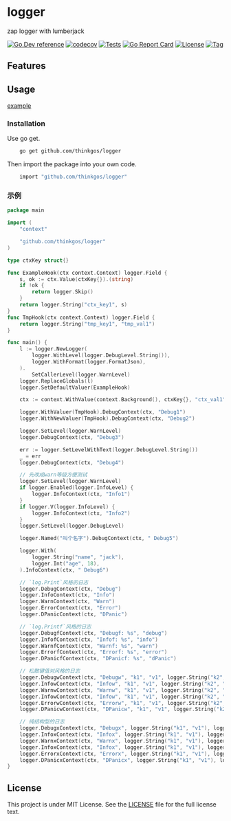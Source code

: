 # logger

zap logger with lumberjack

[![Go.Dev reference](https://img.shields.io/badge/go.dev-reference-blue?logo=go&logoColor=white)](https://pkg.go.dev/github.com/thinkgos/logger?tab=doc)
[![codecov](https://codecov.io/gh/thinkgos/logger/branch/main/graph/badge.svg)](https://codecov.io/gh/thinkgos/logger)
[![Tests](https://github.com/thinkgos/logger/actions/workflows/ci.yml/badge.svg)](https://github.com/thinkgos/logger/actions/workflows/ci.yml)
[![Go Report Card](https://goreportcard.com/badge/github.com/thinkgos/logger)](https://goreportcard.com/report/github.com/thinkgos/logger)
[![License](https://img.shields.io/github/license/thinkgos/logger)](https://raw.githubusercontent.com/thinkgos/logger/main/LICENSE)
[![Tag](https://img.shields.io/github/v/tag/thinkgos/logger)](https://github.com/thinkgos/logger/tags)

## Features

## Usage

[example](./examples/main.go)

### Installation

Use go get.

```bash
    go get github.com/thinkgos/logger
```

Then import the package into your own code.

```bash
    import "github.com/thinkgos/logger"
```

### 示例

[embedmd]:# (examples/main.go go)
```go
package main

import (
	"context"

	"github.com/thinkgos/logger"
)

type ctxKey struct{}

func ExampleHook(ctx context.Context) logger.Field {
	s, ok := ctx.Value(ctxKey{}).(string)
	if !ok {
		return logger.Skip()
	}
	return logger.String("ctx_key1", s)
}
func TmpHook(ctx context.Context) logger.Field {
	return logger.String("tmp_key1", "tmp_val1")
}

func main() {
	l := logger.NewLogger(
		logger.WithLevel(logger.DebugLevel.String()),
		logger.WithFormat(logger.FormatJson),
	).
		SetCallerLevel(logger.WarnLevel)
	logger.ReplaceGlobals(l)
	logger.SetDefaultValuer(ExampleHook)

	ctx := context.WithValue(context.Background(), ctxKey{}, "ctx_val1")

	logger.WithValuer(TmpHook).DebugContext(ctx, "Debug1")
	logger.WithNewValuer(TmpHook).DebugContext(ctx, "Debug2")

	logger.SetLevel(logger.WarnLevel)
	logger.DebugContext(ctx, "Debug3")

	err := logger.SetLevelWithText(logger.DebugLevel.String())
	_ = err
	logger.DebugContext(ctx, "Debug4")

	// 先改成warn等级方便测试
	logger.SetLevel(logger.WarnLevel)
	if logger.Enabled(logger.InfoLevel) {
		logger.InfoContext(ctx, "Info1")
	}
	if logger.V(logger.InfoLevel) {
		logger.InfoContext(ctx, "Info2")
	}
	logger.SetLevel(logger.DebugLevel)

	logger.Named("叫个名字").DebugContext(ctx, " Debug5")

	logger.With(
		logger.String("name", "jack"),
		logger.Int("age", 18),
	).InfoContext(ctx, " Debug6")

	// `log.Print`风格的日志
	logger.DebugContext(ctx, "Debug")
	logger.InfoContext(ctx, "Info")
	logger.WarnContext(ctx, "Warn")
	logger.ErrorContext(ctx, "Error")
	logger.DPanicContext(ctx, "DPanic")

	// `log.Printf`风格的日志
	logger.DebugfContext(ctx, "Debugf: %s", "debug")
	logger.InfofContext(ctx, "Infof: %s", "info")
	logger.WarnfContext(ctx, "Warnf: %s", "warn")
	logger.ErrorfContext(ctx, "Errorf: %s", "error")
	logger.DPanicfContext(ctx, "DPanicf: %s", "dPanic")

	// 松散键值对风格的日志
	logger.DebugwContext(ctx, "Debugw", "k1", "v1", logger.String("k2", "v2"))
	logger.InfowContext(ctx, "Infow", "k1", "v1", logger.String("k2", "v2"))
	logger.WarnwContext(ctx, "Warnw", "k1", "v1", logger.String("k2", "v2"))
	logger.InfowContext(ctx, "Infow", "k1", "v1", logger.String("k2", "v2"))
	logger.ErrorwContext(ctx, "Errorw", "k1", "v1", logger.String("k2", "v2"))
	logger.DPanicwContext(ctx, "DPanicw", "k1", "v1", logger.String("k2", "v2"))

	// 纯结构型的日志
	logger.DebugxContext(ctx, "Debugx", logger.String("k1", "v1"), logger.String("k2", "v2"))
	logger.InfoxContext(ctx, "Infox", logger.String("k1", "v1"), logger.String("k2", "v2"))
	logger.WarnxContext(ctx, "Warnx", logger.String("k1", "v1"), logger.String("k2", "v2"))
	logger.InfoxContext(ctx, "Infox", logger.String("k1", "v1"), logger.String("k2", "v2"))
	logger.ErrorxContext(ctx, "Errorx", logger.String("k1", "v1"), logger.String("k2", "v2"))
	logger.DPanicxContext(ctx, "DPanicx", logger.String("k1", "v1"), logger.String("k2", "v2"))
}
```

## License

This project is under MIT License. See the [LICENSE](LICENSE) file for the full license text.
